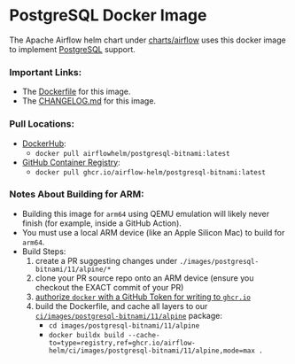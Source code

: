 # PostgreSQL Docker Image

The Apache Airflow helm chart under [charts/airflow](https://github.com/airflow-helm/charts/tree/main/charts/airflow) uses this docker image to implement [PostgreSQL](https://www.postgresql.org/) support.

### Important Links:
- The [Dockerfile](https://github.com/airflow-helm/charts/blob/main/images/postgresql-bitnami/11/alpine/Dockerfile) for this image.
- The [CHANGELOG.md](https://github.com/airflow-helm/charts/blob/main/images/postgresql-bitnami/11/alpine/CHANGELOG.md) for this image.

### Pull Locations:
- [DockerHub](https://hub.docker.com/r/airflowhelm/postgresql-bitnami):
  - `docker pull airflowhelm/postgresql-bitnami:latest`
- [GitHub Container Registry](http://ghcr.io/airflow-helm/postgresql-bitnami):
  - `docker pull ghcr.io/airflow-helm/postgresql-bitnami:latest`

### Notes About Building for ARM:
- Building this image for `arm64` using QEMU emulation will likely never finish (for example, inside a GitHub Action).
- You must use a local ARM device (like an Apple Silicon Mac) to build for `arm64`.
- Build Steps:
   1. create a PR suggesting changes under `./images/postgresql-bitnami/11/alpine/*`
   2. clone your PR source repo onto an ARM device (ensure you checkout the EXACT commit of your PR)
   3. [authorize `docker` with a GitHub Token for writing to `ghcr.io`](https://docs.github.com/en/packages/working-with-a-github-packages-registry/working-with-the-container-registry#authenticating-to-the-container-registry)
   4. build the Dockerfile, and cache all layers to our [`ci/images/postgresql-bitnami/11/alpine`](https://ghcr.io/airflow-helm/ci/images/postgresql-bitnami/11/alpine) package:
       - `cd images/postgresql-bitnami/11/alpine`
       - `docker buildx build --cache-to=type=registry,ref=ghcr.io/airflow-helm/ci/images/postgresql-bitnami/11/alpine,mode=max .`
